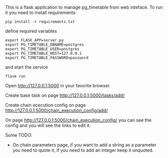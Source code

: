 This is a flask application to manage pg_timetable from web inteface.
To run it you need to install requirements:

    pip install -r requirements.txt

define required variables

    export FLASK_APP=server.py
    export PG_TIMETABLE_DBNAME=postgres
    export PG_TIMETABLE_USER=postgres
    export PG_TIMETABLE_HOST=127.0.0.1
    export PG_TIMETABLE_PASSWORD=password

and start the service

    flask run

Open http://127.0.0.1:5000 in your favorite browser.

Create base task on page http://127.0.0.1:5000/tasks/add/

Create chain ececution config on page http://127.0.0.1:5000/chain_execution_config/add/

On page http://127.0.0.1:5000/chain_execution_config/ you can see the config and you will see the links to edit it.

Some TODO:
 * On chain parameters page, if you want to add a string as a parameter you need to quote it, if you need to add an integer keep it unquoted.






